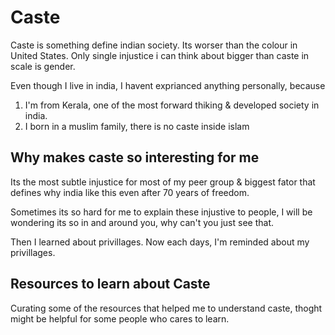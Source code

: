 # Caste

Caste is something define indian society. Its worser than the colour in United States. Only single injustice i can think about bigger than caste in scale is gender. 

Even though I live in india, I  havent exprianced anything personally, because

1. I'm from Kerala, one of the most forward thiking & developed society in india.
2. I born in a muslim family, there is no caste inside islam

## Why makes caste so interesting for me

Its the most subtle injustice for most of my peer group & biggest fator that defines why india like this even after 70 years of freedom. 

Sometimes its so hard for me to explain these injustive to people, I will be wondering its so in and around you, why can't you just see that. 

Then I learned about privillages. Now each days, I'm reminded about my privillages. 

## Resources to learn about Caste

Curating some of the resources that helped me to understand caste, thoght might be helpful for some people who cares to learn.

